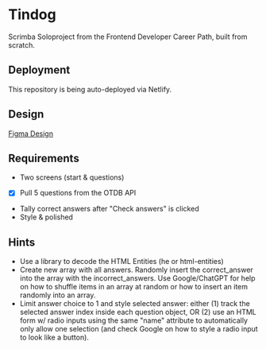 # Tindog
Scrimba Soloproject from the Frontend Developer Career Path, built from scratch.

## Deployment
This repository is being auto-deployed via Netlify.

## Design
[Figma Design](https://www.figma.com/file/E9S5iPcm10f0RIHK8mCqKL/Quizzical-App?type=design&node-id=0-1&mode=design&t=h81pHtLBvfUSC3os-0)

## Requirements
* Two screens (start & questions)
* [x] Pull 5 questions from the OTDB API
* Tally correct answers after "Check answers" is clicked
* Style & polished

## Hints

* Use a library to decode the HTML Entities (he or html-entities)
* Create new array with all answers. Randomly insert the correct_answer into the array with the incorrect_answers. Use Google/ChatGPT for help on how to shuffle items in an array at random or how to insert an item randomly into an array.
* Limit answer choice to 1 and style selected answer: either (1) track the selected answer index inside each question object, OR (2) use an HTML form w/ radio inputs using the same "name" attribute to automatically only allow one selection (and check Google on how to style a radio input to look like a button).


